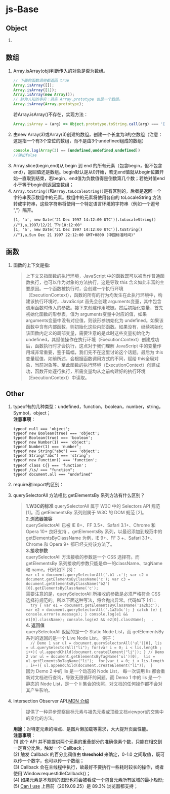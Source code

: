 # js-Base  
## Object  
1. 
## 数组
1. Array.isArray(obj)判断传入的对象是否为数组。
	```js
	// 下面的函数调用都返回 true
	Array.isArray([]);
	Array.isArray([1]);
	Array.isArray(new Array());
	// 鲜为人知的事实：其实 Array.prototype 也是一个数组。
	Array.isArray(Array.prototype);
	```
	若Array.isArray()不存在，实现方法：
	```js
	Array.isArray = (arg) => Object.prototype.toString.call(arg) === '[object Array]'
	```
2. 由new Array(3)或Array(3)创建的数组，创建一个长度为3的空数组（注意：这是指一个有3个空位的数组，而不是由3个undefined组成的数组）
	```js
	console.log(Array(3) == [undefined,undefined,undefined])
	//输出false
	```
3. Array.slice(begin,end)从 begin 到 end 的所有元素（包含begin，但不包含end），返回值还是数组。begin默认是从0开始，若无end值就从begin位置开始一直取到结束，若begin，end值为负数值得是倒数第几个数；若绝对值end小于等于begin则返回空数组；  
4. ```Array.toString()```和```Array.toLocaleString()```是有区别的，后者是返回一个字符串表示数组中的元素。数组中的元素将使用各自的 toLocaleString 方法转成字符串，这些字符串将使用一个特定语言环境的字符串（例如一个逗号 ","）隔开。
	```
	[1, 'a', new Date('21 Dec 1997 14:12:00 UTC')].toLocaleString()
	//"1,a,1997/12/21 下午10:12:00"
	[1, 'a', new Date('21 Dec 1997 14:12:00 UTC')].toString()
	//"1,a,Sun Dec 21 1997 22:12:00 GMT+0800 (中国标准时间)"
	```
## 函数
1. 函数的上下文是指:
	> 上下文又指函数的执行环境，JavaScript 中的函数既可以被当作普通函数执行，也可以作为对象的方法执行，这是导致 this 含义如此丰富的主要原因。一个函数被执行时，会创建一个执行环境（ExecutionContext），函数的所有的行为均发生在此执行环境中，构建该执行环境时，JavaScript 首先会创建 arguments变量，其中包含调用函数时传入的参数。接下来创建作用域链。然后初始化变量，首先初始化函数的形参表，值为 arguments变量中对应的值，如果 arguments变量中没有对应值，则该形参初始化为 undefined。如果该函数中含有内部函数，则初始化这些内部函数。如果没有，继续初始化该函数内定义的局部变量，需要注意的是此时这些变量初始化为 undefined，其赋值操作在执行环境（ExecutionContext）创建成功后，函数执行时才会执行，这点对于我们理解 JavaScript 中的变量作用域非常重要，鉴于篇幅，我们先不在这里讨论这个话题。最后为 this变量赋值，如前所述，会根据函数调用方式的不同，赋给 this全局对象，当前对象等。至此函数的执行环境（ExecutionContext）创建成功，函数开始逐行执行，所需变量均从之前构建好的执行环境（ExecutionContext）中读取。
## Other
1. typeof有的几种类型：undefined，function，boolean，number，string，Symbol，object；  
	**注意事项**：
	```
	typeof null === 'object';
	typeof new Boolean(true) === 'object';
	typeof Boolean(true) === 'boolean';
	typeof new Number(1) === 'object';
	typeof Number(1) === 'number';
	typeof new String("abc") === 'object';
	typeof String("abc") === 'string';
	typeof new Function() === 'function';
	typeof class C{} === 'function'；  
	typeof /\s/ === "function";
	typeof document.all === "undefined"
	```
2. require和import的区别：  
3. querySelectorAll 方法相比 getElementsBy 系列方法有什么区别？
	> **1.W3C的标准**
		querySelectorAll 属于 W3C 中的 Selectors API 规范 [1]。而 getElementsBy 系列则属于 W3C 的 DOM 规范 [2]。  
	  **2.浏览器兼容**  
		querySelectorAll 已被 IE 8+、FF 3.5+、Safari 3.1+、Chrome 和 Opera 10+ 良好支持 。getElementsBy 系列，以最迟添加到规范中的 getElementsByClassName 为例，IE 9+、FF 3 +、Safari 3.1+、Chrome 和 Opera 9+ 都已经支持该方法了。  
	  **3.接收参数**  
		querySelectorAll 方法接收的参数是一个 CSS 选择符。而 getElementsBy 系列接收的参数只能是单一的className、tagName 和 name。代码如下 [3]：  
		```
		var c1 = document.querySelectorAll('.b1 .c');
		var c2 = document.getElementsByClassName('c');
		var c3 = document.getElementsByClassName('b2')[0].getElementsByClassName('c');  
		```  
		需要注意的是，querySelectorAll 所接收的参数是必须严格符合 CSS 选择符规范的。所以下面这种写法，将会抛出异常。代码如下 [4]：  
		```  
		try {
		  var e1 = document.getElementsByClassName('1a2b3c');
		  var e2 = document.querySelectorAll('.1a2b3c');
		} catch (e) {
		  console.error(e.message);
		}
		console.log(e1 && e1[0].className);
		console.log(e2 && e2[0].className);  
		``` .   
		**4. 返回值**  
		querySelectorAll 返回的是一个 Static Node List，而 getElementsBy 系列的返回的是一个 Live Node List。
		例子：  
		```  
		// Demo 1
		var ul = document.querySelectorAll('ul')[0],
			lis = ul.querySelectorAll("li");
		for(var i = 0; i < lis.length ; i++){
			ul.appendChild(document.createElement("li"));
		}
		// Demo 2
		var ul = document.getElementsByTagName('ul')[0], 
			lis = ul.getElementsByTagName("li"); 
		for(var i = 0; i < lis.length ; i++){
			ul.appendChild(document.createElement("li")); 
		}  
		```  
		因为 Demo 2 中的 lis 是一个动态的 Node List， 每一次调用 lis 都会重新对文档进行查询，导致无限循环的问题。而 Demo 1 中的 lis 是一个静态的 Node List，是一个 li 集合的快照，对文档的任何操作都不会对其产生影响。  
4. Intersection Observer API.[MDN 介绍](https://developer.mozilla.org/zh-CN/docs/Web/API/Intersection_Observer_API) 
	> 提供了一种异步观察目标元素与祖先元素或顶级文档viewport的交集中的变化的方法。  

	**用途**：对特定元素的埋点、是图片懒加载等需求，大大提升页面性能。  
	**注意事项**：  
	(1) 这个 API 并不能提供两个元素的重叠部分的准确像素个数，只能在相交到一定百分比后，触发一个 Callback；  
	(2) 触发 Callback 的百分比阀值由 **threshold** 来确定，0-1.0 之间取值，既可以传一个数字，也可以传一个数组；  
	(3) Callback 会在主线程中执行，故最好不要执行一些耗时较长的操作，或者使用 Window.requestIdleCallback()；  
	(4) 如果元素是不规则的图形也将会被看成一个包含元素所有区域的最小矩形;  
	(5) [Can I use](https://caniuse.com/#search=IntersectionObserver) 上目前（2019.09.25）是 89.3% 浏览器都支持；


		


